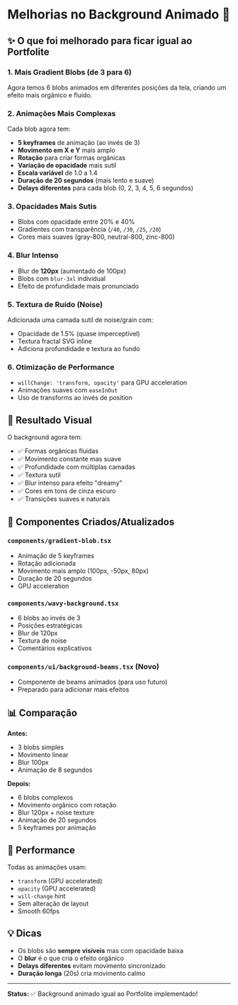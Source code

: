 # Melhorias no Background Animado 🎨

## ✨ O que foi melhorado para ficar igual ao Portfolite

### 1. **Mais Gradient Blobs** (de 3 para 6)
Agora temos 6 blobs animados em diferentes posições da tela, criando um efeito mais orgânico e fluido.

### 2. **Animações Mais Complexas**
Cada blob agora tem:
- **5 keyframes** de animação (ao invés de 3)
- **Movimento em X e Y** mais amplo
- **Rotação** para criar formas orgânicas
- **Variação de opacidade** mais sutil
- **Escala variável** de 1.0 a 1.4
- **Duração de 20 segundos** (mais lento e suave)
- **Delays diferentes** para cada blob (0, 2, 3, 4, 5, 6 segundos)

### 3. **Opacidades Mais Sutis**
- Blobs com opacidade entre 20% e 40%
- Gradientes com transparência (`/40`, `/30`, `/25`, `/20`)
- Cores mais suaves (gray-800, neutral-800, zinc-800)

### 4. **Blur Intenso**
- Blur de **120px** (aumentado de 100px)
- Blobs com `blur-3xl` individual
- Efeito de profundidade mais pronunciado

### 5. **Textura de Ruído (Noise)**
Adicionada uma camada sutil de noise/grain com:
- Opacidade de 1.5% (quase imperceptível)
- Textura fractal SVG inline
- Adiciona profundidade e textura ao fundo

### 6. **Otimização de Performance**
- `willChange: 'transform, opacity'` para GPU acceleration
- Animações suaves com `easeInOut`
- Uso de transforms ao invés de position

## 🎯 Resultado Visual

O background agora tem:
- ✅ Formas orgânicas fluidas
- ✅ Movimento constante mas suave
- ✅ Profundidade com múltiplas camadas
- ✅ Textura sutil
- ✅ Blur intenso para efeito "dreamy"
- ✅ Cores em tons de cinza escuro
- ✅ Transições suaves e naturais

## 🔧 Componentes Criados/Atualizados

### `components/gradient-blob.tsx`
- Animação de 5 keyframes
- Rotação adicionada
- Movimento mais amplo (100px, -50px, 80px)
- Duração de 20 segundos
- GPU acceleration

### `components/wavy-background.tsx`
- 6 blobs ao invés de 3
- Posições estratégicas
- Blur de 120px
- Textura de noise
- Comentários explicativos

### `components/ui/background-beams.tsx` (Novo)
- Componente de beams animados (para uso futuro)
- Preparado para adicionar mais efeitos

## 📊 Comparação

**Antes:**
- 3 blobs simples
- Movimento linear
- Blur 100px
- Animação de 8 segundos

**Depois:**
- 6 blobs complexos
- Movimento orgânico com rotação
- Blur 120px + noise texture
- Animação de 20 segundos
- 5 keyframes por animação

## 🚀 Performance

Todas as animações usam:
- `transform` (GPU accelerated)
- `opacity` (GPU accelerated)
- `will-change` hint
- Sem alteração de layout
- Smooth 60fps

## 💡 Dicas

- Os blobs são **sempre visíveis** mas com opacidade baixa
- O **blur** é o que cria o efeito orgânico
- **Delays diferentes** evitam movimento sincronizado
- **Duração longa** (20s) cria movimento calmo

---

**Status:** ✅ Background animado igual ao Portfolite implementado!


